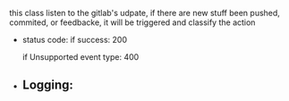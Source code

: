 this class listen to the gitlab's udpate, if there are new stuff been pushed, commited, or feedbacke, it will be triggered and classify the action


- status code:
	if success: 200

	if Unsupported event type: 400

- Logging:
	- 